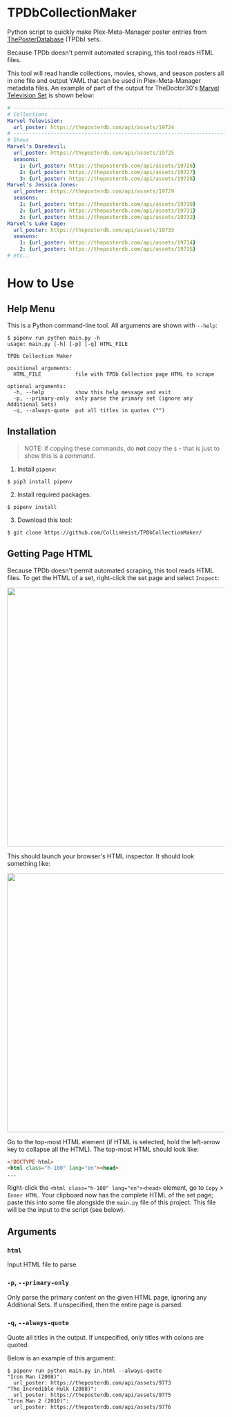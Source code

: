 # TPDbCollectionMaker
Python script to quickly make Plex-Meta-Manager poster entries from [ThePosterDatabase](https://theposterdb.com) (TPDb) sets.

Because TPDb doesn't permit automated scraping, this tool reads HTML files.

This tool will read handle collections, movies, shows, and season posters all in one file and output YAML that can be used in Plex-Meta-Manager metadata files. An example of part of the output for TheDoctor30's [Marvel Television Set](https://theposterdb.com/set/11318) is shown below:

```yaml
# --------------------------------------------------------------------------------
# Collections
Marvel Television:
  url_poster: https://theposterdb.com/api/assets/19724
# --------------------------------------------------------------------------------
# Shows
Marvel's Daredevil:
  url_poster: https://theposterdb.com/api/assets/19725
  seasons:
    1: {url_poster: https://theposterdb.com/api/assets/19726}
    2: {url_poster: https://theposterdb.com/api/assets/19727}
    3: {url_poster: https://theposterdb.com/api/assets/19728}
Marvel's Jessica Jones:
  url_poster: https://theposterdb.com/api/assets/19729
  seasons:
    1: {url_poster: https://theposterdb.com/api/assets/19730}
    2: {url_poster: https://theposterdb.com/api/assets/19731}
    3: {url_poster: https://theposterdb.com/api/assets/19732}
Marvel's Luke Cage:
  url_poster: https://theposterdb.com/api/assets/19733
  seasons:
    1: {url_poster: https://theposterdb.com/api/assets/19734}
    2: {url_poster: https://theposterdb.com/api/assets/19735}
# etc..
```

# How to Use
## Help Menu
This is a Python command-line tool. All arguments are shown with `--help`:

```console
$ pipenv run python main.py -h
usage: main.py [-h] [-p] [-q] HTML_FILE

TPDb Collection Maker

positional arguments:
  HTML_FILE           file with TPDb Collection page HTML to scrape

optional arguments:
  -h, --help          show this help message and exit
  -p, --primary-only  only parse the primary set (ignore any Additional Sets)
  -q, --always-quote  put all titles in quotes ("")
  ```

## Installation
> NOTE: If copying these commands, do __not__ copy the `$` - that is just to show this is a _command_.
1. Install `pipenv`:
```console
$ pip3 install pipenv
```
2. Install required packages:
```console
$ pipenv install
```
3. Download this tool:
```console
$ git clone https://github.com/CollinHeist/TPDbCollectionMaker/
```

## Getting Page HTML
Because TPDb doesn't permit automated scraping, this tool reads HTML files. To get the HTML of a set, right-click the set page and select `Inspect`:

<img src="https://user-images.githubusercontent.com/17693271/168729610-42ac80fc-afb7-40b4-a6bd-39b3f310619c.jpg" width="600"/>

This should launch your browser's HTML inspector. It should look something like:

<img src="https://user-images.githubusercontent.com/17693271/168729837-eacfc4d8-29d3-4968-80f2-17ed164a8884.jpg" width="600"/>

Go to the top-most HTML element (if HTML is selected, hold the left-arrow key to collapse all the HTML). The top-most HTML should look like:

```html
<!DOCTYPE html>
<html class="h-100" lang="en"><head>
...
```

Right-click the `<html class="h-100" lang="en"><head>` element, go to `Copy` > `Inner HTML`. Your clipboard now has the complete HTML of the set page; paste this into some file alongside the `main.py` file of this project. This file will be the input to the script (see below).

## Arguments
### `html`
Input HTML file to parse.

### `-p`, `--primary-only`
Only parse the primary content on the given HTML page, ignoring any Additional Sets. If unspecified, then the entire page is parsed.

### `-q`, `--always-quote`
Quote all titles in the output. If unspecified, only titles with colons are quoted.

Below is an example of this argument:

```console
$ pipenv run python main.py in.html --always-quote
"Iron Man (2008)":
  url_poster: https://theposterdb.com/api/assets/9773
"The Incredible Hulk (2008)":
  url_poster: https://theposterdb.com/api/assets/9775
"Iron Man 2 (2010)":
  url_poster: https://theposterdb.com/api/assets/9776
```
